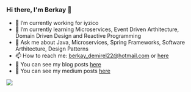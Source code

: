 ### Hi there, I'm Berkay 👋
- 🔭 I’m currently working for iyzico
- 🌱 I’m currently learning Microservices, Event Driven Arthitecture, Domain Driven Design and Reactive Programming
- 💬 Ask me about Java, Microservices, Spring Frameworks, Software Arthitecture, Design Patterns
- 📫 How to reach me: berkay_demirel22@hotmail.com or [here](https://www.linkedin.com/in/berkay22demirel)
- 📖  You can see my blog posts [here](http://berkay22demirel.blogspot.com)
- 📕 You can see my medium posts [here](https://berkay22demirel.medium.com)

<img src="https://github-readme-stats.vercel.app/api?username=berkay22demirel" >
